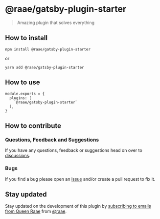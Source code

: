 # @raae/gatsby-plugin-starter

> Amazing plugin that solves everything

## How to install

`npm install @raae/gatsby-plugin-starter`

or

`yarn add @raae/gatsby-plugin-starter`

## How to use

```
module.exports = {
  plugins: [
    `@raae/gatsby-plugin-starter`
  ],
}
```

## How to contribute

### Questions, Feedback and Suggestions

If you have any questions, feedback or suggestions head on over to [discussions](https://github.com/queen-raae/gatsby-plugin-starter/discussions).

### Bugs

If you find a bug please open an [issue](https://github.com/raae/gatsby-plugin-starter/issues) and/or create a pull request to fix it.

## Stay updated

Stay updated on the development of this plugin by [subscribing to emails from Queen Raae](https://queen.raae.codes/emails) from [@raae](https://twitter.com/raae).
